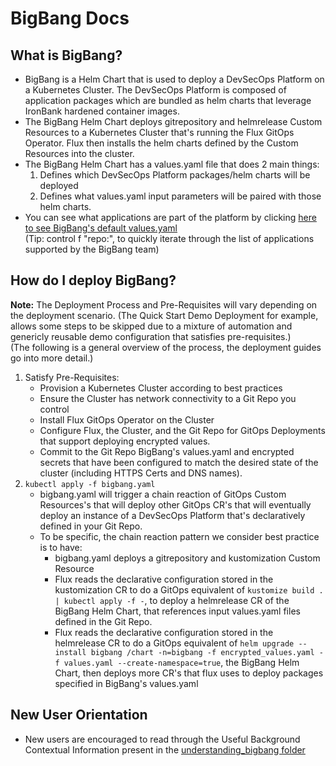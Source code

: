 # BigBang Docs

## What is BigBang?
* BigBang is a Helm Chart that is used to deploy a DevSecOps Platform on a Kubernetes Cluster. The DevSecOps Platform is composed of application packages which are bundled as helm charts that leverage IronBank hardened container images. 
* The BigBang Helm Chart deploys gitrepository and helmrelease Custom Resources to a Kubernetes Cluster that's running the Flux GitOps Operator. Flux then installs the helm charts defined by the Custom Resources into the cluster. 
* The BigBang Helm Chart has a values.yaml file that does 2 main things:
  1. Defines which DevSecOps Platform packages/helm charts will be deployed
  2. Defines what values.yaml input parameters will be paired with those helm charts. 
* You can see what applications are part of the platform by clicking [here to see BigBang's default values.yaml](https://repo1.dso.mil/platform-one/big-bang/bigbang/-/blob/master/chart/values.yaml#L88)       
(Tip: control f "repo:", to quickly iterate through the list of applications supported by the BigBang team)


## How do I deploy BigBang?
**Note:** The Deployment Process and Pre-Requisites will vary depending on the deployment scenario. (The Quick Start Demo Deployment for example, allows some steps to be skipped due to a mixture of automation and genericly reusable demo configuration that satisfies pre-requisites.)        
(The following is a general overview of the process, the deployment guides go into more detail.)
1. Satisfy Pre-Requisites: 
   * Provision a Kubernetes Cluster according to best practices
   * Ensure the Cluster has network connectivity to a Git Repo you control 
   * Install Flux GitOps Operator on the Cluster 
   * Configure Flux, the Cluster, and the Git Repo for GitOps Deployments that support deploying encrypted values.
   * Commit to the Git Repo BigBang's values.yaml and encrypted secrets that have been configured to match the desired state of the cluster (including HTTPS Certs and DNS names).  
2. `kubectl apply -f bigbang.yaml`
   * bigbang.yaml will trigger a chain reaction of GitOps Custom Resources's that will deploy other GitOps CR's that will eventually deploy an instance of a DevSecOps Platform that's declaratively defined in your Git Repo. 
   * To be specific, the chain reaction pattern we consider best practice is to have:
     * bigbang.yaml deploys a gitrepository and kustomization Custom Resource
     * Flux reads the declarative configuration stored in the kustomization CR to do a GitOps equivalent of `kustomize build . | kubectl apply -f -`, to deploy a helmrelease CR of the BigBang Helm Chart, that references input values.yaml files defined in the Git Repo.
     * Flux reads the declarative configuration stored in the helmrelease CR to do a GitOps equivalent of `helm upgrade --install bigbang /chart -n=bigbang -f encrypted_values.yaml -f values.yaml --create-namespace=true`, the BigBang Helm Chart, then deploys more CR's that flux uses to deploy packages specified in BigBang's values.yaml
  

## New User Orientation
* New users are encouraged to read through the Useful Background Contextual Information present in the [understanding_bigbang folder](./understanding_bigbang)
